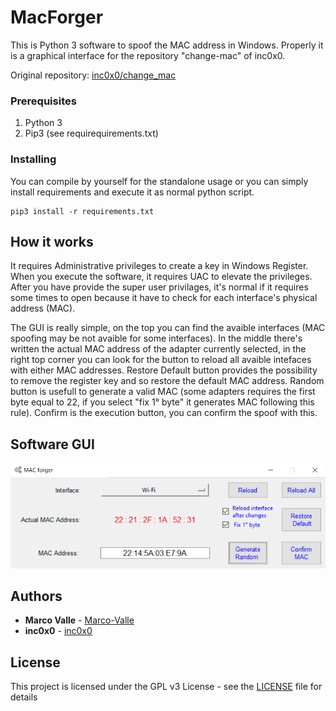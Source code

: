 # MacForger
This is Python 3 software to spoof the MAC address in Windows. Properly it is a graphical interface for the repository "change-mac" of inc0x0.

Original repository:
[inc0x0/change_mac](https://github.com/inc0x0/change-mac)

### Prerequisites

1) Python 3
2) Pip3 (see requirequirements.txt)


### Installing

You can compile by yourself for the standalone usage or you can simply install requirements and execute it as normal python script.
```
pip3 install -r requirements.txt 
```

## How it works

It requires Administrative privileges to create a key in Windows Register.
When you execute the software, it requires UAC to elevate the privileges.
After you have provide the super user privilages, it's normal if it requires some times to open because it have to check for each interface's physical address (MAC).

The GUI is really simple, on the top you can find the avaible interfaces (MAC spoofing may be not avaible for some interfaces). In the middle there's written the actual MAC address of the adapter currently selected, in the right top corner you can look for the button to reload all avaible intefaces with either MAC addresses.
Restore Default button provides the possibility to remove the register key and so restore the default MAC address.
Random button is usefull to generate a valid MAC (some adapters requires the first byte equal to 22, if you select "fix 1° byte" it generates MAC following this rule).
Confirm is the execution button, you can confirm the spoof with this.


## Software GUI
![GUI](https://github.com/Marco-Valle/MacForger/blob/main/gui.png)

## Authors

* **Marco Valle** - [Marco-Valle](https://github.com/Marco-Valle)
* **inc0x0** - [inc0x0](https://github.com/inc0x0)

## License

This project is licensed under the GPL v3 License - see the [LICENSE](LICENSE) file for details
